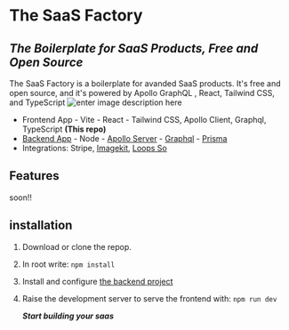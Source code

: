 
# The SaaS Factory
## _The Boilerplate for SaaS Products, Free and Open Source_
 
The SaaS Factory is a boilerplate for avanded SaaS products. It's free and open source, and it's powered by Apollo GraphQL , React, Tailwind CSS, and TypeScript
 ![enter image description here](https://ik.imagekit.io/cluzstudio/01-cluzstudio/Sem%20t%C3%ADtulo-2023-12-19-2206_cO2HqHxMM.png?updatedAt=1703035291143)

- Frontend App - Vite - React - Tailwind CSS, Apollo Client, Graphql, TypeScript **(This repo)** 
- [Backend App](https://github.com/The-SaaS-Factory/backend-saas-boilerplate-node-apollo-graphql-TS) - Node - [Apollo Server](https://www.apollographql.com/docs/apollo-server/) - [Graphql](https://graphql.org/) - [Prisma  ](https://www.prisma.io/)  
- Integrations: Stripe, [Imagekit](https://imagekit.io/), [Loops So](https://loops.so/)

## Features
soon!!

## installation

 1. Download or clone the repop.
 2. In root write: `npm install`
 3. Install and configure [the backend project](https://github.com/The-SaaS-Factory/backend-saas-boilerplate-node-apollo-graphql-TS)
 4. Raise the development server to serve the frontend with: `npm run dev`

    ***Start building your saas***
